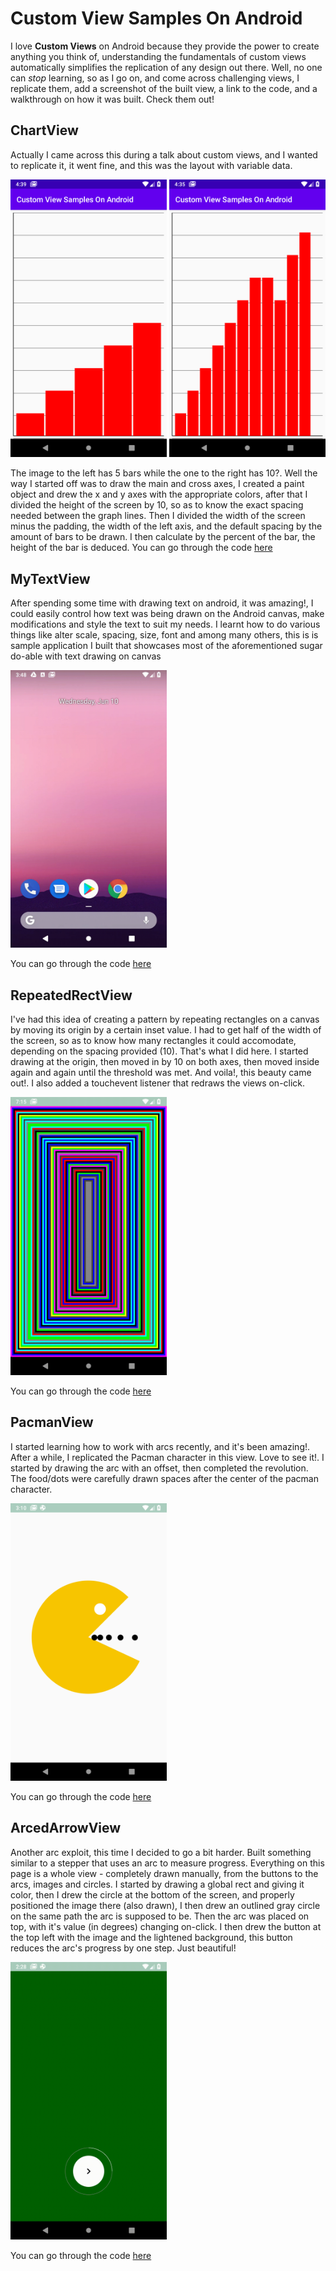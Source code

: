 # Custom View Samples On Android

I love **Custom Views** on Android because they provide the power to create anything you think of, understanding the fundamentals of custom
views automatically simplifies the replication of any design out there. Well, no one can *stop* learning, so as I go on, and come across
challenging views, I replicate them, add a screenshot of the built view, a link to the code, and a walkthrough on how it was built.
Check them out!

## ChartView

  Actually I came across this during a talk about custom views, and I wanted to replicate it, it went fine, and this was the layout with
variable data.

<img src="views/chart_view_5.png" width="250"/> <img src="views/chart_view_10.png" width="250"/>
  
  The image to the left has 5 bars while the one to the right has 10?. Well the way I started off was to draw the main and cross axes, 
I created a paint object and drew the x and y axes with the appropriate colors, after that I divided the height of the screen by 10, so
as to know the exact spacing needed between the graph lines. Then I divided the width of the screen minus the padding, the width of the
left axis, and the default spacing by the amount of bars to be drawn. I then calculate by the percent of the bar, the height of the bar is
deduced. You can go through the code <a href="https://github.com/OlaoreFouad/custom-view-samples-on-android/blob/master/app/src/main/java/dev/olaore/customviewsamplesonandroid/views/ChartView.kt">here</a>

## MyTextView

  After spending some time with drawing text on android, it was amazing!, I could easily control how text was being drawn on the Android
canvas, make modifications and style the text to suit my needs. I learnt how to do various things like alter scale, spacing, size, font
and among many others, this is is sample application I built that showcases most of the aforementioned sugar do-able with text drawing on canvas

<img src="views/linkedin_post_custom_views_text_actual.gif" width="250"/>

You can go through the code <a href="https://github.com/OlaoreFouad/custom-view-samples-on-android/blob/master/app/src/main/java/dev/olaore/customviewsamplesonandroid/views/MyTextView.kt">here</a>

## RepeatedRectView

  I've had this idea of creating a pattern by repeating rectangles on a canvas by moving its origin by a certain inset value. I had to get half of the width of the screen, so as to know how many rectangles it could accomodate, depending on the spacing provided (10). That's what I did here. I started drawing at the origin, then moved in by 10 on both axes, then moved inside again and again until the threshold was met. And voila!, this beauty came out!. I also added a touchevent listener that redraws the views on-click.

<img src="views/repeated_rects.gif" width="250"/>

You can go through the code <a href="https://github.com/OlaoreFouad/custom-view-samples-on-android/blob/master/app/src/main/java/dev/olaore/customviewsamplesonandroid/views/RepeatedRectView.kt">here</a>

## PacmanView

  I started learning how to work with arcs recently, and it's been amazing!. After a while, I replicated the Pacman character in this view. Love to see it!. I started by drawing the arc with an offset, then completed the revolution. The food/dots were carefully drawn spaces after the center of the pacman character.

<img src="views/pacman.png" width="250"/>

You can go through the code <a href="https://github.com/OlaoreFouad/custom-view-samples-on-android/blob/master/app/src/main/java/dev/olaore/customviewsamplesonandroid/views/ArcView.kt">here</a>

## ArcedArrowView

  Another arc exploit, this time I decided to go a bit harder. Built something similar to a stepper that uses an arc to measure progress. Everything on this page is a whole view - completely drawn manually, from the buttons to the arcs, images and circles. I started by drawing a global rect and giving it color, then I drew the circle at the bottom of the screen, and properly positioned the image there (also drawn), I then drew an outlined gray circle on the same path the arc is supposed to be. Then the arc was placed on top, with it's value (in degrees) changing on-click. I then drew the button at the top left with the image and the lightened background, this button reduces the arc's progress by one step. Just beautiful!

<img src="views/arced_arrow.gif" width="250"/>

You can go through the code <a href="https://github.com/OlaoreFouad/custom-view-samples-on-android/blob/master/app/src/main/java/dev/olaore/customviewsamplesonandroid/views/ArcedArrowView.kt">here</a>
